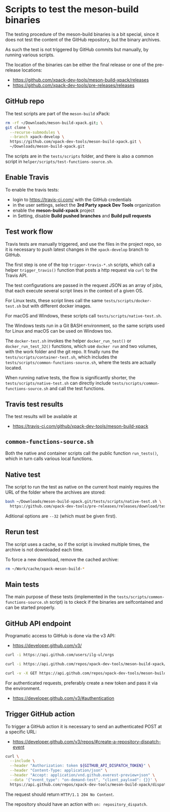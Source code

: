 # Scripts to test the meson-build binaries

The testing procedure of the meson-build binaries is a bit special, since it
does not test the content of the GitHub repository, but the binary archives.

As such the test is not triggered by GitHub commits but manually, by running
various scripts.

The location of the binaries can be either the final release or one of
the pre-release locations:

- <https://github.com/xpack-dev-tools/meson-build-xpack/releases>
- <https://github.com/xpack-dev-tools/pre-releases/releases>

## GitHub repo

The test scripts are part of the `meson-build` xPack:

```sh
rm -rf ~/Downloads/meson-build-xpack.git; \
git clone \
  --recurse-submodules \
  --branch xpack-develop \
  https://github.com/xpack-dev-tools/meson-build-xpack.git \
  ~/Downloads/meson-build-xpack.git
```

The scripts are in the `tests/scripts` folder, and there is also a
common script in `helper/scripts/test-functions-source.sh`.

## Enable Travis

To enable the travis tests:

- login to <https://travis-ci.com/> with the GitHub credentials
- in the user settings, select the **3rd Party xpack Dev Tools** organization
- enable the **meson-build-xpack** project
- in Setting, disable **Build pushed branches** and **Build pull requests**

## Test work flow

Travis tests are manually triggered, and use the files in the project repo,
so it is necessary to push latest changes in the `xpack-develop` branch
to GitHub.

The first step is one of the top `trigger-travis-*.sh` scripts,
which call a helper `trigger_travis()` function that posts a http
request via `curl` to the Travis API.

The test configurations are passed in the request JSON as an array of
jobs, that each execute several script lines in the context of a given OS.

For Linux tests, these script lines call the same
`tests/scripts/docker-test.sh` but with different docker images.

For macOS and Windows, these scripts call `tests/scripts/native-test.sh`.

The Windows tests run in a Git BASH environment, so
the same scripts used for Linux and macOS can be used on Windows too.

The `docker-test.sh` invokes the helper `docker_run_test()` or
`docker_run_test_32()` functions, which use `docker run` and two volumes,
with the work folder and the git repo. It finally runs the
`tests/scripts/container-test.sh`, which includes the
`tests/scripts/common-functions-source.sh`, where the tests are actually
located.

When running native tests, the flow is significantly shorter,
the `tests/scripts/native-test.sh` can directly include
`tests/scripts/common-functions-source.sh` and call the test functions.

## Travis test results

The test results will be available at

- <https://travis-ci.com/github/xpack-dev-tools/meson-build-xpack>

## `common-functions-source.sh`

Both the native and container scripts call the public function
`run_tests()`, which in turn calls various local functions.

## Native test

The script to run the test as native on the current host mainly requires
the URL of the folder where the archives are stored:

```sh
bash ~/Downloads/meson-build-xpack.git/tests/scripts/native-test.sh \
  https://github.com/xpack-dev-tools/pre-releases/releases/download/test/
```

Aditional options are `--32` (which must be given first).

## Rerun test

The script uses a cache, so if the script is invoked multiple times,
the archive is not downloaded each time.

To force a new download, remove the cached archive:

```sh
rm ~/Work/cache/xpack-meson-build-*
```

## Main tests

The main purpose of these tests (implemented in the
`tests/scripts/common-functions-source.sh` script)
is to ckeck if the binaries are selfcontained
and can be started properly.

## GitHub API endpoint

Programatic access to GitHub is done via the v3 API:

- <https://developer.github.com/v3/>

```sh
curl -i https://api.github.com/users/ilg-ul/orgs

curl -i https://api.github.com/repos/xpack-dev-tools/meson-build-xpack/releases

curl -v -X GET https://api.github.com/repos/xpack-dev-tools/meson-build-xpack/hooks
```

For authenticated requests, preferably create a new token and pass it
via the environment.

- <https://developer.github.com/v3/#authentication>

## Trigger GitHub action

To trigger a GitHub action it is necessary to send an authenticated POST
at a specific URL:

- <https://developer.github.com/v3/repos/#create-a-repository-dispatch-event>

```sh
curl \
  --include \
  --header "Authorization: token ${GITHUB_API_DISPATCH_TOKEN}" \
  --header "Content-Type: application/json" \
  --header "Accept: application/vnd.github.everest-preview+json" \
  --data '{"event_type": "on-demand-test", "client_payload": {}}' \
  https://api.github.com/repos/xpack-dev-tools/meson-build-xpack/dispatches
```

The request should return `HTTP/1.1 204 No Content`.

The repository should have an action with `on: repository_dispatch`.
